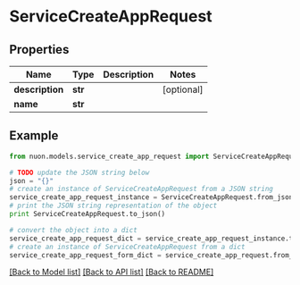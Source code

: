 # ServiceCreateAppRequest


## Properties

Name | Type | Description | Notes
------------ | ------------- | ------------- | -------------
**description** | **str** |  | [optional] 
**name** | **str** |  | 

## Example

```python
from nuon.models.service_create_app_request import ServiceCreateAppRequest

# TODO update the JSON string below
json = "{}"
# create an instance of ServiceCreateAppRequest from a JSON string
service_create_app_request_instance = ServiceCreateAppRequest.from_json(json)
# print the JSON string representation of the object
print ServiceCreateAppRequest.to_json()

# convert the object into a dict
service_create_app_request_dict = service_create_app_request_instance.to_dict()
# create an instance of ServiceCreateAppRequest from a dict
service_create_app_request_form_dict = service_create_app_request.from_dict(service_create_app_request_dict)
```
[[Back to Model list]](../README.md#documentation-for-models) [[Back to API list]](../README.md#documentation-for-api-endpoints) [[Back to README]](../README.md)



